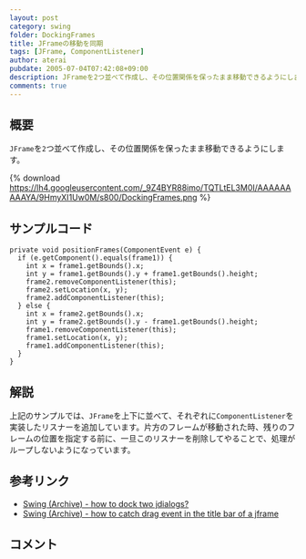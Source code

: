 ```yaml
---
layout: post
category: swing
folder: DockingFrames
title: JFrameの移動を同期
tags: [JFrame, ComponentListener]
author: aterai
pubdate: 2005-07-04T07:42:08+09:00
description: JFrameを2つ並べて作成し、その位置関係を保ったまま移動できるようにします。
comments: true
---
```

## 概要
`JFrame`を`2`つ並べて作成し、その位置関係を保ったまま移動できるようにします。

{% download https://lh4.googleusercontent.com/_9Z4BYR88imo/TQTLtEL3M0I/AAAAAAAAAYA/9HmyXI1Uw0M/s800/DockingFrames.png %}

## サンプルコード
<pre class="prettyprint"><code>private void positionFrames(ComponentEvent e) {
  if (e.getComponent().equals(frame1)) {
    int x = frame1.getBounds().x;
    int y = frame1.getBounds().y + frame1.getBounds().height;
    frame2.removeComponentListener(this);
    frame2.setLocation(x, y);
    frame2.addComponentListener(this);
  } else {
    int x = frame2.getBounds().x;
    int y = frame2.getBounds().y - frame1.getBounds().height;
    frame1.removeComponentListener(this);
    frame1.setLocation(x, y);
    frame1.addComponentListener(this);
  }
}
</code></pre>

## 解説
上記のサンプルでは、`JFrame`を上下に並べて、それぞれに`ComponentListener`を実装したリスナーを追加しています。片方のフレームが移動された時、残りのフレームの位置を指定する前に、一旦このリスナーを削除してやることで、処理がループしないようになっています。

## 参考リンク
- [Swing (Archive) - how to dock two jdialogs?](https://community.oracle.com/thread/1479997)
- [Swing (Archive) - how to catch drag event in the title bar of a jframe](https://community.oracle.com/thread/1492552)

<!-- dummy comment line for breaking list -->

## コメント
